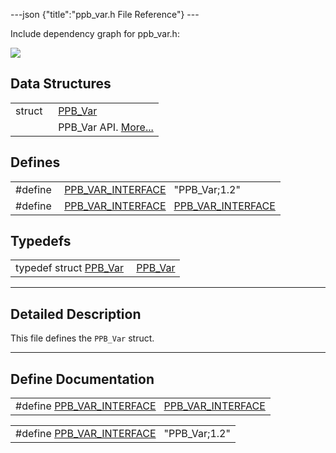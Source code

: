 ---json {"title":"ppb_var.h File Reference"} ---

Include dependency graph for ppb_var.h:

![](/docs/native-client/pepper_beta/c/ppb__var_8h__incl.png)

## Data Structures

<table><tbody><tr class="odd"><td style="text-align: right;">struct  </td><td><a href="/docs/native-client/pepper_beta/c/struct_p_p_b___var__1__2/" class="el">PPB_Var</a></td></tr><tr class="even"><td style="text-align: right;"> </td><td>PPB_Var API. <a href="/docs/native-client/pepper_beta/c/struct_p_p_b___var__1__2#details">More...</a><br />
</td></tr></tbody></table>

## Defines

<table><tbody><tr class="odd"><td style="text-align: right;">#define </td><td><a href="/docs/native-client/pepper_beta/c/ppb__var_8h#aa29bf4400324815450e366663ea1c3a0" class="el">PPB_VAR_INTERFACE</a>   "PPB_Var;1.2"</td></tr><tr class="even"><td style="text-align: right;">#define </td><td><a href="/docs/native-client/pepper_beta/c/ppb__var_8h#a0d345a2704bcdbc588c4227b46747041" class="el">PPB_VAR_INTERFACE</a>   <a href="/docs/native-client/pepper_beta/c/ppb__var_8h#aa29bf4400324815450e366663ea1c3a0" class="el">PPB_VAR_INTERFACE</a></td></tr></tbody></table>

## Typedefs

<table><tbody><tr class="odd"><td style="text-align: right;">typedef struct <a href="/docs/native-client/pepper_beta/c/struct_p_p_b___var__1__2/" class="el">PPB_Var</a> </td><td><a href="/docs/native-client/pepper_beta/c/group___interfaces#ga1c3a6780ef84f66ac77dc1af656a8c40" class="el">PPB_Var</a></td></tr></tbody></table>

---

<span id="details" class="anchor" style="margin: 0;"></span>

## Detailed Description

This file defines the `PPB_Var` struct.

---

## Define Documentation

<span id="a0d345a2704bcdbc588c4227b46747041" class="anchor" style="margin: 0;"></span>

<table><tbody><tr class="odd"><td>#define <a href="/docs/native-client/pepper_beta/c/ppb__var_8h#a0d345a2704bcdbc588c4227b46747041" class="el">PPB_VAR_INTERFACE</a>   <a href="/docs/native-client/pepper_beta/c/ppb__var_8h#aa29bf4400324815450e366663ea1c3a0" class="el">PPB_VAR_INTERFACE</a></td></tr></tbody></table>

<span id="aa29bf4400324815450e366663ea1c3a0" class="anchor" style="margin: 0;"></span>

<table><tbody><tr class="odd"><td>#define <a href="/docs/native-client/pepper_beta/c/ppb__var_8h#aa29bf4400324815450e366663ea1c3a0" class="el">PPB_VAR_INTERFACE</a>   "PPB_Var;1.2"</td></tr></tbody></table>
